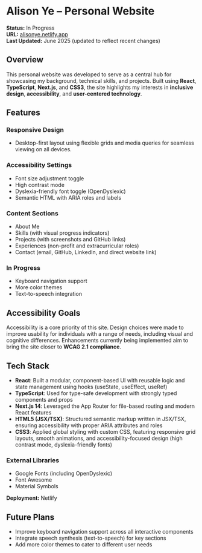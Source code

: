 # Alison Ye – Personal Website

**Status:** In Progress  
**URL:** [alisonye.netlify.app](https://alisonye.netlify.app)  
**Last Updated:** June 2025 (updated to reflect recent changes)

## Overview

This personal website was developed to serve as a central hub for showcasing my background, technical skills, and projects. Built using **React**, **TypeScript**, **Next.js**, and **CSS3**, the site highlights my interests in **inclusive design**, **accessibility**, and **user-centered technology**.

## Features

### Responsive Design
- Desktop-first layout using flexible grids and media queries for seamless viewing on all devices.

### Accessibility Settings
- Font size adjustment toggle  
- High contrast mode  
- Dyslexia-friendly font toggle (OpenDyslexic)  
- Semantic HTML with ARIA roles and labels

### Content Sections
- About Me  
- Skills (with visual progress indicators)  
- Projects (with screenshots and GitHub links)  
- Experiences (non-profit and extracurricular roles)  
- Contact (email, GitHub, LinkedIn, and direct website link)

### In Progress
- Keyboard navigation support  
- More color themes
- Text-to-speech integration

## Accessibility Goals

Accessibility is a core priority of this site. Design choices were made to improve usability for individuals with a range of needs, including visual and cognitive differences. Enhancements currently being implemented aim to bring the site closer to **WCAG 2.1 compliance**.

## Tech Stack

- **React**: Built a modular, component-based UI with reusable logic and state management using hooks (useState, useEffect, useRef)
- **TypeScript**: Used for type-safe development with strongly typed components and props
- **Next.js 14**: Leveraged the App Router for file-based routing and modern React features
- **HTML5 (JSX/TSX)**: Structured semantic markup written in JSX/TSX, ensuring accessibility with proper ARIA attributes and roles
- **CSS3**: Applied global styling with custom CSS, featuring responsive grid layouts, smooth animations, and accessibility-focused design (high contrast mode, dyslexia-friendly fonts)

### External Libraries
- Google Fonts (including OpenDyslexic)  
- Font Awesome  
- Material Symbols  

**Deployment:** Netlify

## Future Plans

- Improve keyboard navigation support across all interactive components  
- Integrate speech synthesis (text-to-speech) for key sections  
- Add more color themes to cater to different user needs
